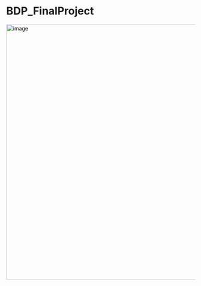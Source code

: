 # BDP_FinalProject

<img width="681" alt="image" src="https://github.com/mataniv/BDP_FinalProject/assets/38129502/79f67221-9d3a-484a-957d-6f9f119338d2">
